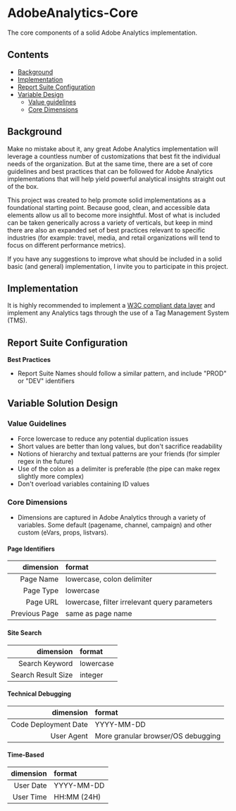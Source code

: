 # AdobeAnalytics-Core
The core components of a solid Adobe Analytics implementation.

## Contents

* [Background](#background)
* [Implementation](#implementation)
* [Report Suite Configuration](#report-suite-configuration)
* [Variable Design](#variable-solution-design)
  * [Value guidelines](#value-guidelines)
  * [Core Dimensions](#core-dimensions)


## Background

Make no mistake about it, any great Adobe Analytics implementation will leverage a countless number
of customizations that best fit the individual needs of the organization. But at the same time, there are a set of core guidelines and best practices that can be followed for Adobe Analytics implementations that will help yield powerful analytical insights straight out of the box.

This project was created to help promote solid implementations as a foundational starting point. Because good, clean, and accessible data elements allow us all to become more insightful. Most of what is included can be taken generically across a variety of verticals, but keep in mind there are also an expanded set of best practices relevant to specific industries (for example: travel, media, and retail organizations will tend to focus on different performance metrics).

If you have any suggestions to improve what should be included in a solid basic (and general) implementation, I invite you to participate in this project.


## Implementation

It is highly recommended to implement a [W3C compliant data layer](https://www.w3.org/community/custexpdata/) and implement any Analytics tags through the use of a Tag Management System (TMS).


## Report Suite Configuration

**Best Practices**
* Report Suite Names should follow a similar pattern, and include "PROD" or "DEV" identifiers


## Variable Solution Design

### Value Guidelines
* Force lowercase to reduce any potential duplication issues
* Short values are better than long values, but don't sacrifice readability
* Notions of hierarchy and textual patterns are your friends (for simpler regex in the future)
* Use of the colon as a delimiter is preferable (the pipe can make regex slightly more complex)
* Don't overload variables containing ID values

### Core Dimensions
* Dimensions are captured in Adobe Analytics through a variety of variables. Some default (pagename, channel, campaign) and other custom (eVars, props, listvars).


#### Page Identifiers

dimension | format
---: | :---
Page Name | lowercase, colon delimiter
Page Type | lowercase
Page URL  | lowercase, filter irrelevant query parameters
Previous Page | same as page name



#### Site Search

dimension | format
---: | :---
Search Keyword | lowercase
Search Result Size | integer



#### Technical Debugging

dimension | format
---: | :---
Code Deployment Date | YYYY-MM-DD
User Agent | More granular browser/OS debugging



#### Time-Based

dimension | format
---: | :---
User Date | YYYY-MM-DD
User Time | HH:MM (24H)
